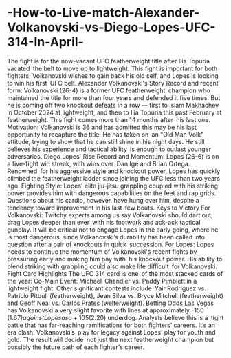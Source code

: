# -How-to-Live-match-Alexander-Volkanovski-vs-Diego-Lopes-UFC-314-In-April-

The fight is for the now-vacant UFC featherweight title after Ilia Topuria vacated the belt to move up to lightweight. This fight is important for both fighters; Volkanovski wishes to gain back his old self, and Lopes is looking to win his first UFC belt.
Alexander Volkanovski's Story
Record and recent form: Volkanovski (26-4) is a former UFC featherweight champion who maintained the title for more than four years and defended it five times. But he is coming off two knockout defeats in a row — first to Islam Makhachev in October 2024 at lightweight, and then to Ilia Topuria this past February at featherweight. This fight comes more than 14 months after his last one.
Motivation: Volkanovski is 36 and has admitted this may be his last opportunity to recapture the title. He has taken on an "Old Man Volk" attitude, trying to show that he can still shine in his night days. He still believes his experience and tactical ability is enough to outlast younger adversaries.
Diego Lopes' Rise
Record and Momentum: Lopes (26-6) is on a five-fight win streak, with wins over Dan Ige and Brian Ortega. Renowned for his aggressive style and knockout power, Lopes has quickly climbed the featherweight ladder since joining the UFC less than two years ago.
Fighting Style: Lopes' elite jiu-jitsu grappling coupled with his striking power provides him with dangerous capabilities on the feet and rap grids. Questions about his cardio, however, have hung over him, despite a tendency toward improvement in his last few bouts.
Keys to Victory
For Volkanovski: Twitchy experts among us say Volkanovski should dart out, drag Lopes deeper than ever with his footwork and ack-ack tactical gunplay. It will be critical not to engage Lopes in the early going, where he is most dangerous, since Volkanovski’s durability has been called into question after a pair of knockouts in quick succession.
For Lopes: Lopes needs to continue the momentum of Volkanovski's recent fights by pressuring early and making him pay with his knockout power. His ability to blend striking with grappling could also make life difficult for Volkanovski.
Fight Card Highlights
The UFC 314 card is one of the most stacked cards of the year:
Co-Main Event: Michael Chandler vs. Paddy Pimblett in a lightweight fight.
Other significant contests include Yair Rodriguez vs. Patricio Pitbull (featherweight), Jean Silva vs. Bryce Mitchell (featherweight) and Geoff Neal vs. Carlos Prates (welterweight).
Betting Odds
Las Vegas has Volkanovski a very slight favorite with lines at approximately -150 ($1.67) against Lopes as a +105 ($2.20) underdog. Analysts believe this is a tight battle that has far-reaching ramifications for both fighters’ careers.
It’s an era clash: Volkanovski’s play for legacy against Lopes’ play for youth and gold. The result will decide not just the next featherweight champion but possibly the future path of each fighter's career.
